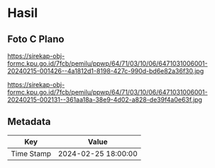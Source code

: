 # Hasil

## Foto C Plano

https://sirekap-obj-formc.kpu.go.id/7fcb/pemilu/ppwp/64/71/03/10/06/6471031006001-20240215-001426--4a1812d1-8198-427c-990d-bd6e82a36f30.jpg

https://sirekap-obj-formc.kpu.go.id/7fcb/pemilu/ppwp/64/71/03/10/06/6471031006001-20240215-002131--361aa18a-38e9-4d02-a828-de39f4a0e63f.jpg


## Metadata

| Key        | Value               |
| ---------- | ------------------- |
| Time Stamp | 2024-02-25 18:00:00 |



